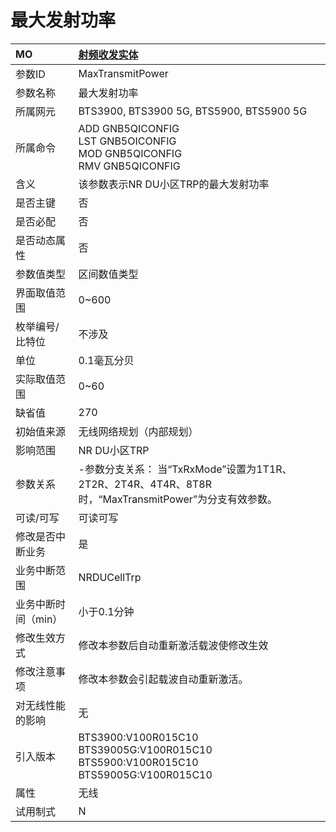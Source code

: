 # 最大发射功率<table><thread><tr><th align = "left">MO</th><th align = "left"><a href = "index.html#最大发射功率-4">射频收发实体</a></td></tr></thread><tbody><tr><td>参数ID</td><td>MaxTransmitPower</td></tr><tr><td>参数名称</td><td>最大发射功率</td></tr><tr><td>所属网元</td><td>BTS3900, BTS3900 5G, BTS5900, BTS5900 5G</td></tr><tr><td>所属命令</td><td>ADD GNB5QICONFIG<br>LST GNB5OICONFIG<br>MOD GNB5QICONFIG<br>RMV GNB5QICONFIG</td></tr><tr><td>含义</td><td>该参数表示NR DU小区TRP的最大发射功率</td></tr><tr><td>是否主键</td><td>否</td></tr><tr><td>是否必配</td><td>否</td></tr><tr><td>是否动态属性</td><td>否</td></tr><tr><td>参数值类型</td><td>区间数值类型</td></tr><tr><td>界面取值范围</td><td>0~600</td></tr><tr><td>枚举编号/比特位</td><td>不涉及</td></tr><tr><td>单位</td><td>0.1毫瓦分贝</td></tr><tr><td>实际取值范围</td><td>0~60</td></tr><tr><td>缺省值</td><td>270</td></tr><tr><td>初始值来源</td><td>无线网络规划（内部规划）</td></tr><tr><td>影响范围</td><td>NR DU小区TRP</td></tr><tr><td>参数关系</td><td>-参数分支关系：
当“TxRxMode”设置为1T1R、2T2R、2T4R、4T4R、8T8R时，“MaxTransmitPower”为分支有效参数。</td></tr><tr><td>可读/可写</td><td>可读可写</td></tr><tr><td>修改是否中断业务</td><td>是</td></tr><tr><td>业务中断范围</td><td>NRDUCellTrp</td></tr><tr><td>业务中断时间（min）</td><td>小于0.1分钟</td></tr><tr><td>修改生效方式</td><td>修改本参数后自动重新激活载波使修改生效</td></tr><tr><td>修改注意事项</td><td>修改本参数会引起载波自动重新激活。</td></tr><tr><td>对无线性能的影响</td><td>无</td></tr><tr><td>引入版本</td><td>BTS3900:V100R015C10<br>BTS39005G:V100R015C10<br>BTS5900:V100R015C10<br>BTS59005G:V100R015C10</td></tr><tr><td>属性</td><td>无线</td></tr><tr><td>试用制式</td><td>N</td></tr></tbody></table>
